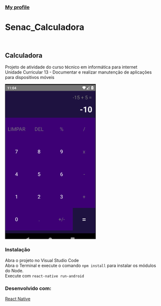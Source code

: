 ### <a href="https://github.com/wfmarques2"> My profile </a>

# Senac_Calculadora <br><br>

## Calculadora <br>
Projeto de atividade do curso técnico em informática para internet <br>
Unidade Curricular 13 - Documentar e realizar manutenção de aplicações para dispositivos móveis <br>

<img src="https://github.com/wfmarques2/SenacCalculadora/blob/master/picture/001_aplicativo-rodando.png" width="300">


### Instalação <br>
Abra o projeto no Visual Studio Code <br>
Abra o Terminal e execute o comando <code>npm install</code> para instalar os módulos do Node. <br>
Execute com <code>react-native run-android</code> <br>

### Desenvolvido com: <br>
<a href="https://reactnative.dev" rel="nofollow">React Native</a>  <br>
